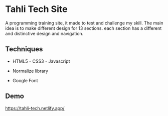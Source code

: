 
# Tahli Tech Site

A programming training site, it made to test and challenge my skill. The main idea is to make different design for 13 sections. each section has a different and distinctive design and navigation.

## Techniques

- HTML5 - CSS3 - Javascript 

- Normalize library 

- Google Font
## Demo

https://tahli-tech.netlify.app/

